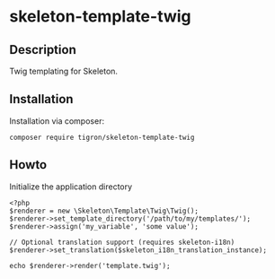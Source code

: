 # skeleton-template-twig

## Description

Twig templating for Skeleton.

## Installation

Installation via composer:

    composer require tigron/skeleton-template-twig

## Howto

Initialize the application directory

    <?php
    $renderer = new \Skeleton\Template\Twig\Twig();
    $renderer->set_template_directory('/path/to/my/templates/');
    $renderer->assign('my_variable', 'some value');

    // Optional translation support (requires skeleton-i18n)
    $renderer->set_translation($skeleton_i18n_translation_instance);

    echo $renderer->render('template.twig');
